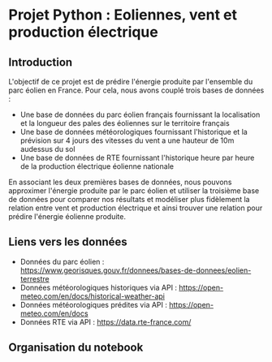# Projet Python : Eoliennes, vent et production électrique

## Introduction 

L'objectif de ce projet est de prédire l'énergie produite par l'ensemble du parc éolien en France. Pour cela, nous avons couplé trois bases de données :
- Une base de données du parc éolien français fournissant la localisation et la longueur des pales des éoliennes sur le territoire français
- Une base de données météorologiques fournissant l'historique et la prévision sur 4 jours des vitesses du vent a une hauteur de 10m audessus du sol
- Une base de données de RTE fournissant l'historique heure par heure de la production électrique éolienne nationale

En associant les deux premières bases de données, nous pouvons approximer l'énergie produite par le parc éolien et utiliser la troisième base de données pour comparer nos résultats et modéliser plus fidèlement la relation entre vent et production électrique et ainsi trouver une relation pour prédire l'énergie éolienne produite. 

## Liens vers les données 

- Données du parc éolien : https://www.georisques.gouv.fr/donnees/bases-de-donnees/eolien-terrestre
- Données météorologiques historiques via API : https://open-meteo.com/en/docs/historical-weather-api
- Données météorologiques prédites via API : https://open-meteo.com/en/docs
- Données RTE via API : https://data.rte-france.com/ 

## Organisation du notebook
